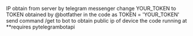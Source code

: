 IP obtain from server by telegram messenger 
change YOUR_TOKEN to TOKEN obtained by @botfather in the code as TOKEN = 'YOUR_TOKEN'
send command /get to bot to obtain public ip of device the code running at 
**requires pytelegrambotapi
